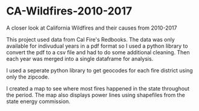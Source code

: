 # CA-Wildfires-2010-2017
A closer look at California Wildfires and their causes from 2010-2017

This project used data from Cal Fire's Redbooks. The data was only available for indivudual years in a pdf format so I used a python library to convert the pdf to a csv file and had to do some additional cleaning. Then each year was merged into a single dataframe for analysis. 

I used a seperate python library to get geocodes for each fire district using only the zipcode. 

I created a map to see where most fires happened in the state throughout the period. The map also displays power lines using shapefiles from the state energy commission.
